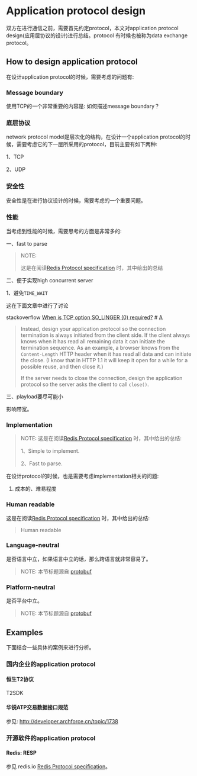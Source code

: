 # Application protocol design

双方在进行通信之前，需要首先约定protocol，本文对application protocol design(应用层协议的设计)进行总结。protocol 有时候也被称为data exchange protocol。

## How to design application protocol

在设计application protocol的时候，需要考虑的问题有: 

### Message boundary

使用TCP的一个非常重要的内容是: 如何描述message boundary？



### 底层协议

network protocol model是层次化的结构，在设计一个application protocol的时候，需要考虑它的下一层所采用的protocol，目前主要有如下两种:

1、TCP

2、UDP



### 安全性

安全性是在进行协议设计的时候，需要考虑的一个重要问题。



### 性能

当考虑到性能的时候，需要思考的方面是非常多的: 

一、fast to parse

> NOTE: 
>
> 这是在阅读[Redis Protocol specification](https://redis.io/topics/protocol) 时，其中给出的总结



二、便于实现high concurrent server

1、避免`TIME_WAIT`

这在下面文章中进行了讨论

stackoverflow [When is TCP option SO_LINGER (0) required?](https://stackoverflow.com/questions/3757289/when-is-tcp-option-so-linger-0-required) # [A](https://stackoverflow.com/a/13088864)

> Instead, design your application protocol so the connection termination is always initiated from the client side. If the client always knows when it has read all remaining data it can initiate the termination sequence. As an example, a browser knows from the `Content-Length` HTTP header when it has read all data and can initiate the close. (I know that in HTTP 1.1 it will keep it open for a while for a possible reuse, and then close it.)
>
> If the server needs to close the connection, design the application protocol so the server asks the client to call `close()`.

三、playload要尽可能小

影响带宽。



### Implementation

> NOTE: 这是在阅读[Redis Protocol specification](https://redis.io/topics/protocol) 时，其中给出的总结:
>
> 1、Simple to implement.
>
> 2、Fast to parse.

在设计protocol的时候，也是需要考虑implementation相关的问题:

1) 成本的、难易程度



### Human readable

这是在阅读[Redis Protocol specification](https://redis.io/topics/protocol) 时，其中给出的总结:

> Human readable



### Language-neutral

是否语言中立，如果语言中立的话，那么跨语言就非常容易了。

> NOTE: 本节标题源自 [protobuf](https://github.com/protocolbuffers/protobuf)



### Platform-neutral

是否平台中立。

> NOTE: 本节标题源自 [protobuf](https://github.com/protocolbuffers/protobuf) 





## Examples

下面结合一些具体的案例来进行分析。

### 国内企业的application protocol

#### 恒生T2协议

T2SDK

#### 华锐ATP交易数据接口规范

参见: http://developer.archforce.cn/topic/1738 	



### 开源软件的application protocol

#### Redis: RESP 

参见 redis.io [Redis Protocol specification](https://redis.io/topics/protocol)。





